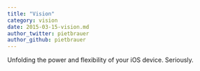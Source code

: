 ```yaml
---
title: "Vision"
category: vision
date: 2015-03-15-vision.md
author_twitter: pietbrauer
author_github: pietbrauer
---
```


Unfolding the power and flexibility of your iOS device. Seriously.
